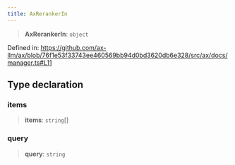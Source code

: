 ```yaml
---
title: AxRerankerIn
---
```


> **AxRerankerIn**: `object`

Defined in: https://github.com/ax-llm/ax/blob/76f1e53f33743ee460569bb94d0bd3620db6e328/src/ax/docs/manager.ts#L11

## Type declaration

<a id="items"></a>

### items

> **items**: `string`[]

<a id="query"></a>

### query

> **query**: `string`
